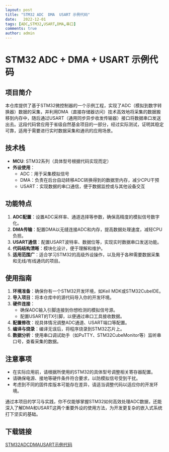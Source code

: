 ```yaml
---
layout: post
title: "STM32 ADC  DMA  USART 示例代码"
date:   2022-12-01
tags: [ADC,STM32,USART,DMA,串口]
comments: true
author: admin
---
```

# STM32 ADC + DMA + USART 示例代码

## 项目简介

本仓库提供了基于STM32微控制器的一个示例工程，实现了ADC（模拟到数字转换器）数据的采集，并利用DMA（直接存储器访问）技术高效地将采集的数据搬移到内存中，随后通过USART（通用同步异步收发传输器）接口将数据串口发送出去。这段代码曾应用于省级自然基金项目的一部分，经过实际测试，证明其稳定可靠，适用于需要进行实时数据采集和通讯的应用场景。

## 技术栈

- **MCU**: STM32系列（具体型号根据代码实现而定）
- **外设使用**：
  - ADC：用于采集模拟信号
  - DMA：负责在后台自动转移ADC转换得到的数据至内存，减少CPU干预
  - USART：实现数据的串口通信，便于数据监控或与其他设备交互
  
## 功能特点

1. **ADC配置**：设置ADC采样率、通道选择等参数，确保高精度的模拟信号数字化。
2. **DMA传输**：配置DMA以无缝连接ADC和内存，提高数据处理速度，减轻CPU负担。
3. **USART通信**：配置USART波特率、数据位等，实现实时数据串口发送功能。
4. **代码结构清晰**：模块化设计，便于理解和维护。
5. **适用范围广**：适合学习STM32的高级外设操作，以及用于各种需要数据采集和无线/有线通讯的项目。

## 使用指南

1. **环境准备**：确保你有一个STM32开发环境，如Keil MDK或STM32CubeIDE。
2. **导入项目**：将本仓库中的源代码导入你的开发环境。
3. **硬件连接**：
   - 确保ADC输入引脚连接到你想检测的模拟信号源。
   - 配置USART的TX引脚，以便通过串口工具接收数据。
4. **配置修改**：视具体情况调整ADC通道、USART端口等配置。
5. **编译与烧录**：编译无误后，将程序烧录到STM32芯片上。
6. **数据分析**：使用串口调试助手（如PuTTY、STM32CubeMonitor等）监听串口号，查看采集的数据。

## 注意事项

- 在实际应用前，请根据所使用的STM32的具体型号调整相关寄存器配置。
- 请确保电源、接地等硬件条件符合要求，以防模拟信号受到干扰。
- 考虑到不同的固件库版本可能存在差异，请适当调整代码以适应你的开发环境。

通过本项目的学习与实践，你不仅能够掌握STM32如何高效处理ADC数据，还能深入了解DMA和USART这两个重要外设的使用方法，为开发更复杂的嵌入式系统打下坚实的基础。

## 下载链接

[STM32ADCDMAUSART示例代码](https://pan.quark.cn/s/eebfcebfb008)